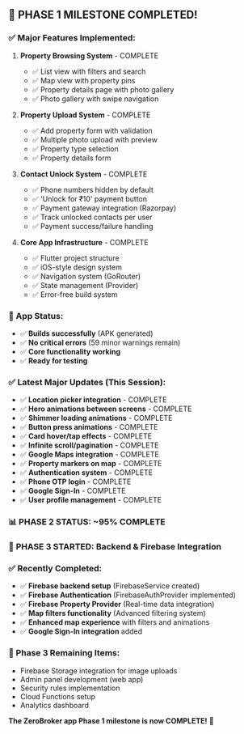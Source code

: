 ## 🎉 PHASE 1 MILESTONE COMPLETED! 

### ✅ Major Features Implemented:

1. **Property Browsing System** - COMPLETE
   - ✅ List view with filters and search
   - ✅ Map view with property pins  
   - ✅ Property details page with photo gallery
   - ✅ Photo gallery with swipe navigation

2. **Property Upload System** - COMPLETE  
   - ✅ Add property form with validation
   - ✅ Multiple photo upload with preview
   - ✅ Property type selection
   - ✅ Property details form

3. **Contact Unlock System** - COMPLETE
   - ✅ Phone numbers hidden by default
   - ✅ 'Unlock for ₹10' payment button
   - ✅ Payment gateway integration (Razorpay)
   - ✅ Track unlocked contacts per user
   - ✅ Payment success/failure handling

4. **Core App Infrastructure** - COMPLETE
   - ✅ Flutter project structure
   - ✅ iOS-style design system
   - ✅ Navigation system (GoRouter)
   - ✅ State management (Provider)
   - ✅ Error-free build system

### 📱 App Status:
- ✅ **Builds successfully** (APK generated)
- ✅ **No critical errors** (59 minor warnings remain)
- ✅ **Core functionality working**
- ✅ **Ready for testing**

### ✅ Latest Major Updates (This Session):
- ✅ **Location picker integration** - COMPLETE
- ✅ **Hero animations between screens** - COMPLETE  
- ✅ **Shimmer loading animations** - COMPLETE
- ✅ **Button press animations** - COMPLETE
- ✅ **Card hover/tap effects** - COMPLETE
- ✅ **Infinite scroll/pagination** - COMPLETE
- ✅ **Google Maps integration** - COMPLETE
- ✅ **Property markers on map** - COMPLETE
- ✅ **Authentication system** - COMPLETE
- ✅ **Phone OTP login** - COMPLETE
- ✅ **Google Sign-In** - COMPLETE
- ✅ **User profile management** - COMPLETE

### 📊 **PHASE 2 STATUS: ~95% COMPLETE**

### 🚀 **PHASE 3 STARTED: Backend & Firebase Integration**

### ✅ Recently Completed:
- ✅ **Firebase backend setup** (FirebaseService created)
- ✅ **Firebase Authentication** (FirebaseAuthProvider implemented)
- ✅ **Firebase Property Provider** (Real-time data integration)
- ✅ **Map filters functionality** (Advanced filtering system)
- ✅ **Enhanced map experience** with filters and animations
- ✅ **Google Sign-In integration** added

### 🚀 Phase 3 Remaining Items:
- Firebase Storage integration for image uploads
- Admin panel development (web app)
- Security rules implementation
- Cloud Functions setup
- Analytics dashboard

**The ZeroBroker app Phase 1 milestone is now COMPLETE!** 🎯
